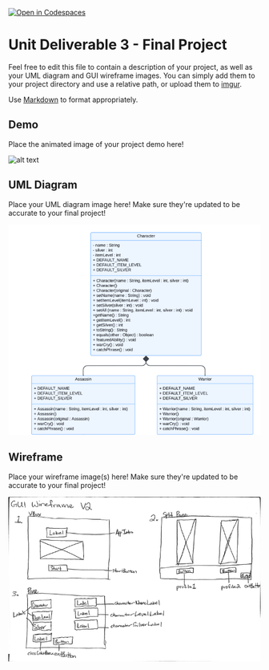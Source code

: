 [![Open in Codespaces](https://classroom.github.com/assets/launch-codespace-2972f46106e565e64193e422d61a12cf1da4916b45550586e14ef0a7c637dd04.svg)](https://classroom.github.com/open-in-codespaces?assignment_repo_id=17471073)
# Unit Deliverable 3 - Final Project

Feel free to edit this file to contain a description of your project, as well as your UML diagram and GUI wireframe images. You can simply add them to your project directory and use a relative path, or upload them to [imgur](https://imgur.com/upload).

Use [Markdown](https://gist.github.com/cuonggt/9b7d08a597b167299f0d) to format appropriately. 

## Demo

Place the animated image of your project demo here!

![alt text](UD3gif.gif)

## UML Diagram

Place your UML diagram image here! Make sure they're updated to be accurate to your final project!

![alt text](UMLUD3.png)

## Wireframe

Place your wireframe image(s) here! Make sure they're updated to be accurate to your final project!

![alt text](GUIwireframeUD3.png)